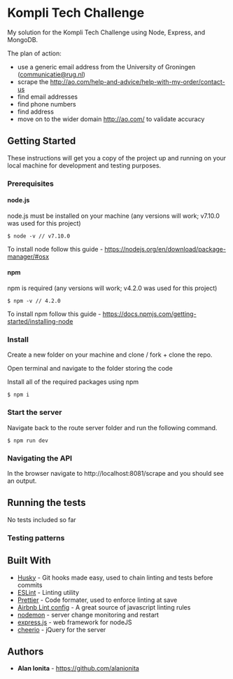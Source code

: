 # Kompli Tech Challenge

My solution for the Kompli Tech Challenge using Node, Express, and MongoDB.

The plan of action:
- use a generic email address from the University of Groningen (communicatie@rug.nl)
- scrape the http://ao.com/help-and-advice/help-with-my-order/contact-us 
- find email addresses 
- find phone numbers
- find address
- move on to the wider domain http://ao.com/ to validate accuracy

## Getting Started

These instructions will get you a copy of the project up and running on your local machine for development and testing purposes. 

### Prerequisites

#### node.js

node.js must be installed on your machine (any versions will work; v7.10.0 was used for this project)

```
$ node -v // v7.10.0
```

To install node follow this guide -  https://nodejs.org/en/download/package-manager/#osx

#### npm

npm is required (any versions will work; v4.2.0 was used for this project)

```
$ npm -v // 4.2.0
```

To install npm follow this guide - https://docs.npmjs.com/getting-started/installing-node

### Install

Create a new folder on your machine and clone / fork + clone the repo. 

Open terminal and navigate to the folder storing the code

Install all of the required packages using npm

```
$ npm i  
```

### Start the server

Navigate back to the route server folder and run the following command.

```
$ npm run dev
```

### Navigating the API 

In the browser navigate to http://localhost:8081/scrape and you should see an output.

## Running the tests

No tests included so far

### Testing patterns

## Built With

* [Husky](https://github.com/typicode/husky) - Git hooks made easy, used to chain linting and tests before commits
* [ESLint](http://eslint.org) - Linting utility
* [Prettier](https://www.npmjs.com/package/prettier) - Code formater, used to enforce linting at save
* [Airbnb Lint config](https://github.com/airbnb/javascript/tree/master/packages/eslint-config-airbnb) - A great source of javascript linting rules
* [nodemon](https://www.npmjs.com/package/nodemon) - server change monitoring and restart
* [express.js](https://expressjs.com) - web framework for nodeJS
* [cheerio](https://www.npmjs.com/package/cheerio) - jQuery for the server

## Authors

* **Alan Ionita** - https://github.com/alanionita
